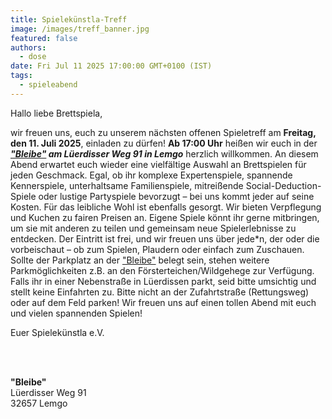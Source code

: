 ```yaml
---
title: Spielekünstla-Treff
image: /images/treff_banner.jpg
featured: false
authors:
  - dose
date: Fri Jul 11 2025 17:00:00 GMT+0100 (IST)
tags:
  - spieleabend
---
```


Hallo liebe Brettspiela,

wir freuen uns, euch zu unserem nächsten offenen Spieletreff am **Freitag, den 11. Juli 2025**, einladen zu dürfen! **Ab 17:00 Uhr** heißen wir euch in der ***<a href="#bleibe">"Bleibe"</a> am Lüerdisser Weg 91 in Lemgo*** herzlich willkommen.
An diesem Abend erwartet euch wieder eine vielfältige Auswahl an Brettspielen für jeden Geschmack. Egal, ob ihr komplexe Expertenspiele, spannende Kennerspiele, unterhaltsame Familienspiele, mitreißende Social-Deduction-Spiele oder lustige Partyspiele bevorzugt – bei uns kommt jeder auf seine Kosten.
Für das leibliche Wohl ist ebenfalls gesorgt. Wir bieten Verpflegung und Kuchen zu fairen Preisen an. Eigene Spiele könnt ihr gerne mitbringen, um sie mit anderen zu teilen und gemeinsam neue Spielerlebnisse zu entdecken.
Der Eintritt ist frei, und wir freuen uns über jede*n, der oder die vorbeischaut – ob zum Spielen, Plaudern oder einfach zum Zuschauen.
Sollte der Parkplatz an der <a href="#bleibe">"Bleibe"</a> belegt sein, stehen weitere Parkmöglichkeiten z.B. an den Försterteichen/Wildgehege zur Verfügung. Falls ihr in einer Nebenstraße in Lüerdissen parkt, seid bitte umsichtig und stellt keine Einfahrten zu. Bitte nicht an der Zufahrtstraße (Rettungsweg) oder auf dem Feld parken!
Wir freuen uns auf einen tollen Abend mit euch und vielen spannenden Spielen!

Euer Spielekünstla e.V.

<p id="bleibe">
  <br>
  <br>

  <strong>"Bleibe"</strong><br>
  Lüerdisser Weg 91<br>
  32657 Lemgo
</p>
